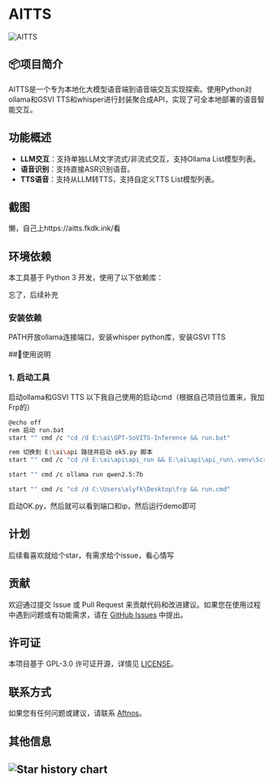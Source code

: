 # AITTS

![AITTS](https://socialify.git.ci/Aftnos/AITTS/image?description=1&font=Jost&forks=1&issues=1&language=1&logo=https%3A%2F%2Favatars.githubusercontent.com%2Fu%2F128480098&name=1&owner=1&pattern=Circuit%20Board&pulls=1&stargazers=1&theme=Dark) <!-- 请确保在仓库的 `assets` 文件夹中放置 `logo.png` 或替换为实际图标路径 -->

## 📦项目简介

AITTS是一个专为本地化大模型语音端到语音端交互实现探索。使用Python对ollama和GSVI TTS和whisper进行封装聚合成API，实现了可全本地部署的语音智能交互。

## 功能概述

- **LLM交互**：支持单独LLM文字流式/非流式交互，支持Ollama List模型列表。
- **语音识别**：支持直接ASR识别语音。
- **TTS语音**：支持从LLM转TTS，支持自定义TTS List模型列表。

## 截图

懒，自己上https://aitts.fkdk.ink/看

## 环境依赖

本工具基于 Python 3 开发，使用了以下依赖库：

忘了，后续补充

### 安装依赖

PATH开放ollama连接端口，安装whisper python库，安装GSVI TTS
    
##🚀使用说明

### 1. 启动工具

启动ollama和GSVI TTS
以下我自己使用的启动cmd（根据自己项目位置来，我加Frp的）
```bash
@echo off
rem 启动 run.bat
start "" cmd /c "cd /d E:\ai\GPT-SoVITS-Inference && run.bat"

rem 切换到 E:\ai\api 路径并启动 ok5.py 脚本
start "" cmd /c "cd /d E:\ai\api\api_run && E:\ai\api\api_run\.venv\Scripts\python.exe E:\ai\api\api_run\ok6.py"

start "" cmd /c ollama run qwen2.5:7b

start "" cmd /c "cd /d C:\Users\alyfk\Desktop\frp && run.cmd"
```

启动OK.py，然后就可以看到端口和ip，然后运行demo即可

## 计划

后续看喜欢就给个star，有需求给个issue，看心情写

## 贡献

欢迎通过提交 Issue 或 Pull Request 来贡献代码和改进建议。如果您在使用过程中遇到问题或有功能需求，请在 [GitHub Issues](https://github.com/Aftnos/AITTS/issues) 中提出。

## 许可证

本项目基于 GPL-3.0 许可证开源，详情见 [LICENSE](https://github.com/Aftnos/AITTS/blob/main/LICENSE)。

## 联系方式

如果您有任何问题或建议，请联系 [Aftnos](https://github.com/Aftnos)。

## 其他信息
![Star history chart](https://api.star-history.com/svg?repos=Aftnos/AITTSn&type=Date)
---
